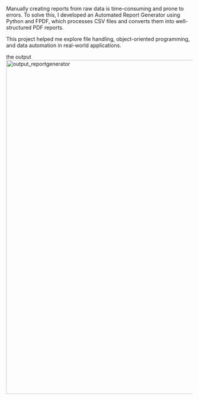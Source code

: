 Manually creating reports from raw data is time-consuming and prone to errors. To solve this, I developed an Automated Report Generator using Python and FPDF, which processes CSV files and converts them into well-structured PDF reports.

This project helped me explore file handling, object-oriented programming, and data automation in real-world applications.

 the output
 <img width="899" alt="output_reportgenerator" src="https://github.com/user-attachments/assets/9b232800-7a2e-4c30-b235-1b4124efdd1e" />
